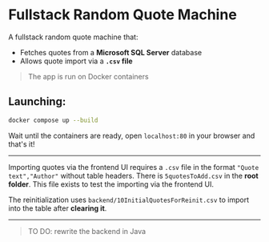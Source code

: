 # Fullstack Random Quote Machine
A fullstack random quote machine that:

* Fetches quotes from a **Microsoft SQL Server** database
* Allows quote import via a **`.csv` file**
>The app is run on Docker containers

## Launching:

```bash
docker compose up --build
```
Wait until the containers are ready, open `localhost:80` in your browser and that's it!

---

Importing quotes via the frontend UI requires a `.csv` file in the format `"Quote text","Author"` without table headers. There is `5quotesToAdd.csv` in the **root folder**. This file exists to test the importing via the frontend UI.

The reinitialization uses `backend/10InitialQuotesForReinit.csv` to import into the table after **clearing it**.

---
>TO DO: rewrite the backend in Java